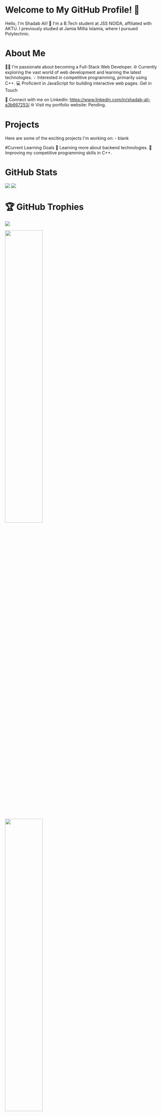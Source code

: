 # Welcome to My GitHub Profile! 👋
Hello, I'm Shadab Ali! 🚀 I'm a B.Tech student at JSS NOIDA, affiliated with AKTU. I previously studied at Jamia Millia Islamia, where I pursued Polytechnic.

# About Me
👨‍💻 I'm passionate about becoming a Full-Stack Web Developer.
🌐 Currently exploring the vast world of web development and learning the latest technologies.
💡 Interested in competitive programming, primarily using C++.
💻 Proficient in JavaScript for building interactive web pages.
Get in Touch

📱 Connect with me on LinkedIn: https://www.linkedin.com/in/shadab-ali-a3b667253/
🌐 Visit my portfolio website: Pending.
 # Projects
Here are some of the exciting projects I'm working on: - blank

#Current Learning Goals
🌱 Learning more about backend technologies.
🚀 Improving my competitive programming skills in C++.

# GitHub Stats

<img src="https://github-profile-summary-cards.vercel.app/api/cards/profile-details?username=SHADABALIGITHUB" />
<img src='https://github-readme-stats-git-masterrstaa-rickstaa.vercel.app/api/top-langs/?username=SHADABALIGITHUB&langs_count=25'/>


# 🏆 GitHub Trophies



![](https://github-profile-trophy.vercel.app/?username=SHADABALIGITHUB&margin-w=4&row=3&column=4)



<img algin='left' width='49.7%' src='https://readme-stats-fabio-vicente.vercel.app/api?username=SHADABALIGITHUB&count_private=true&show_icons=true' />
<img algin='right' width='49.7%' src='https://github-readme-streak-stats.herokuapp.com/?user=SHADABALIGITHUB' />


<!-- <img align='left' src='https://github-readme-stats.vercel.app/api/top-langs/?username=tynab&theme=dracula&langs_count=10' /> -->

<!-- <img align='left' src='https://github-readme-stats-sigma-five.vercel.app/api/top-langs/?username=tynab&theme=dracula' /> -->
# Technology Stack

## Frontend

<table>
  <tr>
    <td align="center" width="150">
      <img src="https://github.com/SHADABALIGITHUB/SHADABALIGITHUB/assets/137039248/cc675f47-b428-452e-97e3-a8a952f828b7" width="50">
      <br>HTML
    </td>
    <td align="center" width="150">
      <img src="https://github.com/SHADABALIGITHUB/SHADABALIGITHUB/assets/137039248/6c1ad379-b167-4511-9d62-d5b0bbc25362" width="50">
      <br>CSS
    </td>
    <td align="center" width="150">
      <img src="https://github.com/SHADABALIGITHUB/SHADABALIGITHUB/assets/137039248/b38955ba-e97e-45f2-97a2-bf8b94501bef" width="50">
      <br>JavaScript
    </td>
  </tr>
</table>

## Frontend Library

<table>
  <tr>
    <td align="center" width="150">
      <img src="https://github.com/SHADABALIGITHUB/SHADABALIGITHUB/assets/137039248/13fd6113-262a-4056-8ab7-1066d6e038d3" width="50">
      <br>React
    </td>
    <td align="center" width="150">
      <img src="https://github.com/SHADABALIGITHUB/SHADABALIGITHUB/assets/137039248/66a5e3ce-e98c-484d-9670-88c662c417c1" width="50">
      <br>Bootstrap
    </td>
    <td align="center" width="150">
      <img src="https://github.com/SHADABALIGITHUB/SHADABALIGITHUB/assets/137039248/03b61a66-5a27-4887-90d5-e8f86124d5b3" width="50">
      <br>Tailwind CSS
    </td>
  </tr>
</table>

## Backend

<table>
  <tr>
    <td align="center" width="150">
      <img src="https://github.com/SHADABALIGITHUB/SHADABALIGITHUB/assets/137039248/2715fb13-b3c9-4324-aeaf-d075a2ee9b6c" width="50">
      <br>Node.js
    </td>
    <td align="center" width="150">
      <img src="https://github.com/SHADABALIGITHUB/SHADABALIGITHUB/assets/137039248/f7313a30-c416-4b71-806e-cde8f6bc7129" width="50">
      <br>MySQL
    </td>
    <td align="center" width="150">
      <img src="https://github.com/SHADABALIGITHUB/SHADABALIGITHUB/assets/137039248/0b7ef9e8-aeb1-426c-84db-05fe72dc2122" width="50">
      <br>MongoDB
    </td>
  </tr>
</table>

## Version Control

<table>
  <tr>
    <td align="center" width="150">
      <img src="https://github.com/SHADABALIGITHUB/SHADABALIGITHUB/assets/137039248/2aad14f3-fc13-4be8-9e52-e9323bc8751c" width="50">
      <br>Git
    </td>
    <td align="center" width="150">
      <img src="https://github.com/SHADABALIGITHUB/SHADABALIGITHUB/assets/137039248/64b040e5-a6cf-4c90-bff1-4130bf00d4df" width="50">
      <br>GitHub
    </td>
  </tr>
</table>

## Frameworks

<table>
  <tr>
    <td align="center" width="150">
      <img src="https://static-00.iconduck.com/assets.00/nextjs-icon-512x512-y563b8iq.png" width="50">
      <br>Nextjs
    </td>
 </tr>
</table>

## Basic Languages and Utils

<table>
  <tr>
    <td align="center" width="150">
      <img src="https://github.com/SHADABALIGITHUB/SHADABALIGITHUB/assets/137039248/be99901e-10c9-425b-8edc-accb27fe760b" width="50">
      <br>Java
    </td>
    <td align="center" width="150">
      <img src="https://github.com/SHADABALIGITHUB/SHADABALIGITHUB/assets/137039248/c493eb16-d91c-42ad-87a8-52c5a4169893" width="50">
      <br>npm
    </td>
    <td align="center" width="150">
      <img src="https://github.com/SHADABALIGITHUB/SHADABALIGITHUB/assets/137039248/d90b884f-c572-4bfa-831a-0ab218679feb" width="50">
      <br>Python
    </td>
    <td align="center" width="150">
      <img src="https://github.com/SHADABALIGITHUB/SHADABALIGITHUB/assets/137039248/26c587ec-ce78-454e-85ea-e7c112ad3347" width="50">
      <br>C++
    </td>
  </tr>
</table>


